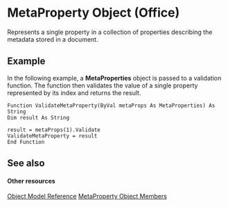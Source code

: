 
# MetaProperty Object (Office)

Represents a single property in a collection of properties describing the metadata stored in a document.


## Example

In the following example, a  **MetaProperties** object is passed to a validation function. The function then validates the value of a single property represented by its index and returns the result.


```
Function ValidateMetaProperty(ByVal metaProps As MetaProperties) As String 
Dim result As String 
 
result = metaProps(1).Validate 
ValidateMetaProperty = result 
End Function 

```


## See also


#### Other resources


[Object Model Reference](http://msdn.microsoft.com/library/499c789a-aba2-0fad-649a-0ea964cd3b5e%28Office.15%29.aspx)
[MetaProperty Object Members](97df3875-dd87-03b8-44f6-a8804d5ee1bd.md)
